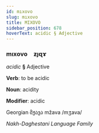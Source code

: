 ```yaml
---
id: mıxovo
slug: mıxovo
title: MIXOVO
sidebar_position: 678
hoverText: acidic § Adjective
---
```


### mıxovo&emsp;<span kind="abugida">ƶȷɋɤ</span>

*acidic* **§** Adjective

**Verb**: to be acidic

**Noun**: acidity

**Modifier**: acidic

Georgian მჟავა mžava /mʒava/

*Nakh-Daghestani Language Family*
